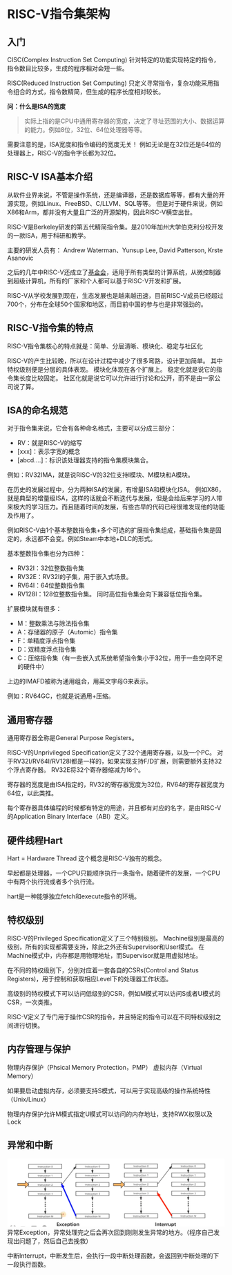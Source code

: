 # RISC-V指令集架构
## 入门
CISC(Complex Instruction Set Computing)
针对特定的功能实现特定的指令，指令数目比较多，生成的程序相对会短一些。

RISC(Reduced Instruction Set Computing)
只定义寻常指令，复杂功能采用指令组合的方式，指令数精简，但生成的程序长度相对较长。


**问：什么是ISA的宽度**
> 实际上指的是CPU中通用寄存器的宽度，决定了寻址范围的大小、数据运算的能力。例如8位，32位、64位处理器等等。


需要注意的是，ISA宽度和指令编码的宽度无关！
例如无论是在32位还是64位的处理器上，RISC-V的指令字长都为32位。


## RISC-V ISA基本介绍
从软件业界来说，不管是操作系统，还是编译器，还是数据库等等，都有大量的开源实现，例如Linux、FreeBSD、C/LLVM、SQL等等。
但是对于硬件来说，例如X86和Arm，都并没有大量且广泛的开源架构，因此RISC-V横空出世。

RISC-V是Berkeley研发的第五代精简指令集。是2010年加州大学伯克利分校开发的一款ISA，用于科研和教学。

主要的研发人员有：
Andrew Waterman、Yunsup Lee, David Patterson, Krste Asanovic

之后的几年中RISC-V还成立了[基金会](https://riscv.org/)，适用于所有类型的计算系统，从微控制器到超级计算机，所有的厂家和个人都可以基于RISC-V开发和扩展。


RISC-V从学校发展到现在，生态发展也是越来越迅速，目前RISC-V成员已经超过700个，分布在全球50个国家和地区，而目前中国的参与也是非常强劲的。

## RISC-V指令集的特点
RISC-V指令集核心的特点就是：简单、分层清晰、模块化、稳定与社区化

RISC-V的产生比较晚，所以在设计过程中减少了很多弯路，设计更加简单。
其中特权级别便是分层的具体表现。
模块化体现在各个扩展上。
稳定化就是说它的指令集长度比较固定。
社区化就是说它可以允许进行讨论和公开，而不是由一家公司说了算。


## ISA的命名规范
对于指令集来说，它会有各种命名格式，主要可以分成三部分：
- RV：就是RISC-V的缩写
- [xxx]：表示字宽的概念
- [abcd....]：标识该处理器支持的指令集模块集合。

例如：RV32IMA，就是说RISC-V的32位支持I模块、M模块和A模块。



在历史的发展过程中，分为两种ISA的发展，有增量ISA和模块化ISA。
例如X86，就是典型的增量级ISA，这样的话就会不断迭代与发展，但是会给后来学习的人带来极大的学习压力。而且随着时间的发展，有些古早的代码已经很难发现他的功能及作用了。

例如RISC-V由1个基本整数指令集+多个可选的扩展指令集组成，基础指令集是固定的，永远都不会变。例如Steam中本地+DLC的形式。

基本整数指令集也分为四种：
- RV32I：32位整数指令集
- RV32E：RV32I的子集，用于嵌入式场景。
- RV64I：64位整数指令集
- RV128I：128位整数指令集。
同时高位指令集会向下兼容低位指令集。

扩展模块就有很多：
- M：整数乘法与除法指令集
- A：存储器的原子（Automic）指令集
- F：单精度浮点指令集
- D：双精度浮点指令集
- C：压缩指令集（有一些嵌入式系统希望指令集小于32位，用于一些空间不足的硬件中）

上边的IMAFD被称为通用组合，用英文字母G来表示。


例如：RV64GC，也就是说通用+压缩。


## 通用寄存器
通用寄存器全称是General Purpose Registers。

RISC-V的Unprivileged Specification定义了32个通用寄存器，以及一个PC。
对于RV32I/RV64I/RV128I都是一样的，如果实现支持F/D扩展，则需要额外支持32个浮点寄存器。
RV32E将32个寄存器缩减为16个。

寄存器的宽度是由ISA指定的，RV32的寄存器宽度为32位，RV64的寄存器宽度为64位，以此类推。

每个寄存器具体编程的时候都有特定的用途，并且都有对应的名字，是由RISC-V的Application Binary Interface（ABI）定义。

## 硬件线程Hart
Hart = Hardware Thread
这个概念是RISC-V独有的概念。

早起都是处理器，一个CPU只能顺序执行一条指令。随着硬件的发展，一个CPU中有两个执行流或者多个执行流。

hart是一种能够独立fetch和execute指令的环境。

## 特权级别
RISC-V的Privileged Specification定义了三个特别级别。
Machine级别是最高的级别，所有的实现都需要支持，除此之外还有Supervisor和User模式。
在Machine模式中，内存都是用物理地址，而Supervisor就是用虚拟地址。

在不同的特权级别下，分别对应着一套各自的CSRs(Control and Status Registers)，用于控制和获取相应Level下的处理器工作状态。

高级别的特权模式下可以访问低级别的CSR，例如M模式可以访问S或者U模式的CSR，一次类推。

RISC-V定义了专门用于操作CSR的指令，并且特定的指令可以在不同特权级别之间进行切换。


## 内存管理与保护
物理内存保护（Phsical Memory Protection，PMP）
虚拟内存（Virtual Memory）

如果要启动虚拟内存，必须要支持S模式，可以用于实现高级的操作系统特性（Unix/Linux）

物理内存保护允许M模式指定U模式可以访问的内存地址，支持RWX权限以及Lock


## 异常和中断
![alt text](image/image.png)
异常Exception，异常处理完之后会再次回到刚刚发生异常的地方。（程序自己发现出问题了，然后自己去挽救）

中断Interrupt，中断发生后，会执行一段中断处理函数，会返回到中断处理的下一段执行函数。